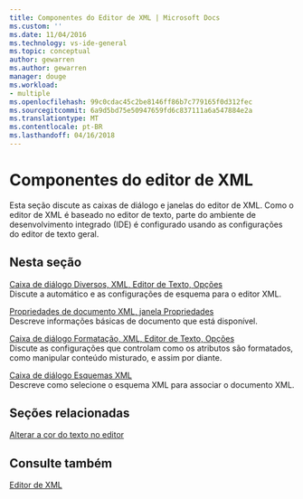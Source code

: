 ```yaml
---
title: Componentes do Editor de XML | Microsoft Docs
ms.custom: ''
ms.date: 11/04/2016
ms.technology: vs-ide-general
ms.topic: conceptual
author: gewarren
ms.author: gewarren
manager: douge
ms.workload:
- multiple
ms.openlocfilehash: 99c0cdac45c2be8146ff86b7c779165f0d312fec
ms.sourcegitcommit: 6a9d5bd75e50947659fd6c837111a6a547884e2a
ms.translationtype: MT
ms.contentlocale: pt-BR
ms.lasthandoff: 04/16/2018
---
```

# <a name="xml-editor-components"></a>Componentes do editor de XML

Esta seção discute as caixas de diálogo e janelas do editor de XML. Como o editor de XML é baseado no editor de texto, parte do ambiente de desenvolvimento integrado (IDE) é configurado usando as configurações do editor de texto geral.

## <a name="in-this-section"></a>Nesta seção

[Caixa de diálogo Diversos, XML, Editor de Texto, Opções](../xml-tools/miscellaneous-xml-text-editor-options-dialog-box.md)  
Discute a automático e as configurações de esquema para o editor XML.

[Propriedades de documento XML, janela Propriedades](../xml-tools/xml-document-properties-properties-window.md)  
Descreve informações básicas de documento que está disponível.

[Caixa de diálogo Formatação, XML, Editor de Texto, Opções](../xml-tools/formatting-xml-text-editor-options-dialog-box.md)  
Discute as configurações que controlam como os atributos são formatados, como manipular conteúdo misturado, e assim por diante.

[Caixa de diálogo Esquemas XML](../xml-tools/xml-schemas-dialog-box.md)  
Descreve como selecione o esquema XML para associar o documento XML.

## <a name="related-sections"></a>Seções relacionadas

[Alterar a cor do texto no editor](../ide/quickstart-personalize-the-ide.md#change-text-color)

## <a name="see-also"></a>Consulte também

[Editor de XML](../xml-tools/xml-editor.md)